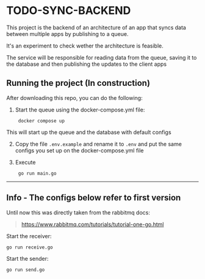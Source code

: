 # TODO-SYNC-BACKEND

This project is the backend of an architecture of an app that syncs data between multiple apps by publishing to a queue.

It's an experiment to check wether the architecture is feasible.

The service will be responsible for reading data from the queue, saving it to the database and then publishing the updates to the client apps

## Running the project (In construction)

After downloading this repo, you can do the following:

1. Start the queue using the docker-compose.yml file:

        docker compose up

This will start up the queue and the database with default configs

2. Copy the file ``.env.example`` and rename it to ``.env`` and put the same configs you set up on the docker-compose.yml file

3. Execute

        go run main.go

*** 
## Info - The configs below refer to first version

Until now this was directly taken from the rabbitmq docs:

> https://www.rabbitmq.com/tutorials/tutorial-one-go.html

Start the receiver:

    go run receive.go

Start the sender:

    go run send.go